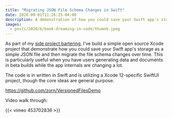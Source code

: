 ```yaml
---
title: "Migrating JSON File Schema Changes in Swift"
date: 2020-09-01T11:26:25-04:00
description: A demonstration of how you could save your Swift app's storage as a simple JSON file and then migrate the file schema changes over time. This is particularly useful when you have users generating data and documents in beta builds while the app internals are changing a lot.
images:
  - posts/2020/6/book-dreaming-in-code/thumnb.jpeg
---
```


As part of my [side project bartering](/posts/2020/8/bartering-with-other-developers-on-side-projects/), I've build a simple open source Xcode project that demonstrate how you could save your Swift app's storage as a simple JSON file and then migrate the file schema changes over time. This is particularly useful when you have users generating data and documents in beta builds while the app internals are changing a lot.

The code is in written in Swift and is utilizing a Xcode 12-specific SwiftUI project, though the core ideas are general purpose.

https://github.com/zorn/VersionedFilesDemo

Video walk through:

{{< vimeo 453702836 >}}
